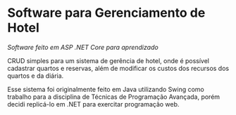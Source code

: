 # Software para Gerenciamento de Hotel

*Software feito em ASP .NET Core para aprendizado*

CRUD simples para um sistema de gerência de hotel, onde é possível cadastrar quartos e reservas, além de modificar os custos dos recursos dos quartos e da diária.  

Esse sistema foi originalmente feito em Java utilizando Swing como trabalho para a disciplina de Técnicas de Programação Avançada, porém decidi replicá-lo em .NET para exercitar programação web.